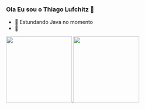 ### Ola Eu sou o Thiago Lufchitz  👋

- 🌱 Estundando Java no momento
- 💬
<div>
  <a href="https://github.com/ThiagoLufchitz">
  <img height="180em" src="https://github-reame-stats.vercel.app/api?username=ThiagoLufchitz&show_icons=true&thema=prussian&include_all_commits=true&count_private=true"/>
  <img height="180em" src="https://github-reame-stats.vercel.app/api/top-langs/?username=ThiagoLufchitz&layiyt=compact&langs_count=16&thema=prussian"/>
<div>


